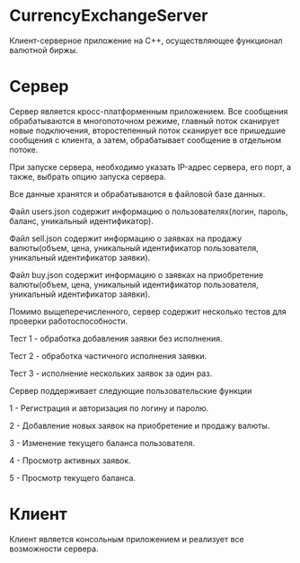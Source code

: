 # CurrencyExchangeServer

Клиент-серверное приложение на C++, осуществляющее функционал валютной биржы.

# Сервер

Сервер является кросс-платформенным приложением. Все сообщения обрабатываются в многопоточном режиме, главный поток сканирует новые подключения, второстепенный поток сканирует все пришедшие сообщения с клиента, а затем, обрабатывает сообщение в отдельном потоке.

При запуске сервера, необходимо указать IP-адрес сервера, его порт, а также, выбрать опцию запуска сервера.

Все данные хранятся и обрабатываются в файловой базе данных.

Файл users.json содержит информацию о пользователях(логин, пароль, баланс, уникальный идентификатор).

Файл sell.json содержит информацию о заявках на продажу валюты(объем, цена, уникальный идентификатор пользователя, уникальный идентификатор заявки).

Файл buy.json содержит информацию о заявках на приобретение валюты(объем, цена, уникальный идентификатор пользователя, уникальный идентификатор заявки).


Помимо выщеперечисленного, сервер содержит несколько тестов для проверки работоспособности.

Тест 1 - обработка добавления заявки без исполнения.

Тест 2 - обработка частичного исполнения заявки.

Тест 3 - исполнение нескольких заявок за один раз.


Сервер поддерживает следующие пользовательские функции

1 - Регистрация и авторизация по логину и паролю.

2 - Добавление новых заявок на приобретение и продажу валюты.

3 - Изменение текущего баланса пользователя.

4 - Просмотр активных заявок.

5 - Просмотр текущего баланса.


# Клиент

Клиент является консольным приложением и реализует все возможности сервера.





